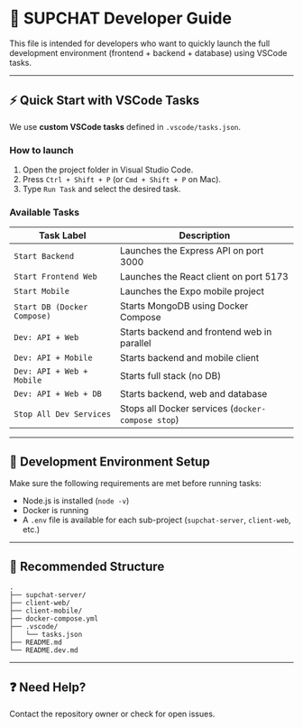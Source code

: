 # 🔧 SUPCHAT Developer Guide

This file is intended for developers who want to quickly launch the full development environment (frontend + backend + database) using VSCode tasks.

---

## ⚡️ Quick Start with VSCode Tasks

We use **custom VSCode tasks** defined in `.vscode/tasks.json`.

### How to launch

1. Open the project folder in Visual Studio Code.
2. Press `Ctrl + Shift + P` (or `Cmd + Shift + P` on Mac).
3. Type `Run Task` and select the desired task.

### Available Tasks

| Task Label                  | Description                             |
|----------------------------|-----------------------------------------|
| `Start Backend`            | Launches the Express API on port 3000   |
| `Start Frontend Web`       | Launches the React client on port 5173  |
| `Start Mobile`             | Launches the Expo mobile project        |
| `Start DB (Docker Compose)`| Starts MongoDB using Docker Compose     |
| `Dev: API + Web`           | Starts backend and frontend web in parallel |
| `Dev: API + Mobile`        | Starts backend and mobile client        |
| `Dev: API + Web + Mobile`  | Starts full stack (no DB)               |
| `Dev: API + Web + DB`      | Starts backend, web and database        |
| `Stop All Dev Services`    | Stops all Docker services (`docker-compose stop`) |

---

## 🔁 Development Environment Setup

Make sure the following requirements are met before running tasks:

- Node.js is installed (`node -v`)
- Docker is running
- A `.env` file is available for each sub-project (`supchat-server`, `client-web`, etc.)

---

## 📂 Recommended Structure

```
.
├── supchat-server/
├── client-web/
├── client-mobile/
├── docker-compose.yml
├── .vscode/
│   └── tasks.json
├── README.md
└── README.dev.md
```

---

## ❓ Need Help?

Contact the repository owner or check for open issues.